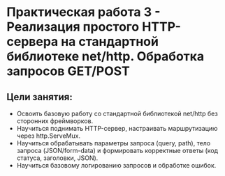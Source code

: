 # Практическая работа 3 - Реализация простого HTTP-сервера на стандартной библиотеке net/http. Обработка запросов GET/POST

## Цели занятия:   
* Освоить базовую работу со стандартной библиотекой net/http без сторонних фреймворков.   
*	Научиться поднимать HTTP-сервер, настраивать маршрутизацию через http.ServeMux.   
* Научиться обрабатывать параметры запроса (query, path), тело запроса (JSON/form-data) и формировать корректные ответы (код статуса, заголовки, JSON).   
* Научиться базовому логированию запросов и обработке ошибок.
  
